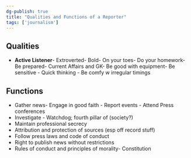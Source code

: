 ```yaml
---
dg-publish: true
title: "Qualities and Functions of a Reporter"
tags: ['journalism']
---
```


## Qualities

- **Active Listener**- Extroverted- Bold- On your toes- Do your homework- Be prepared- Current Affairs and GK- Be good with equipment- Be sensitive - Quick thinking - Be comfy w irregular timings


## Functions

- Gather news- Engage in good faith - Report events - Attend Press conferences
- Investigate - Watchdog; fourth pillar of (society?)
- Maintain professional secrecy
- Attribution and protection of sources (esp off record stuff)
- Follow press laws and code of conduct
- Right to publish news without restrictions
- Rules of conduct and principles of morality- Constitution
